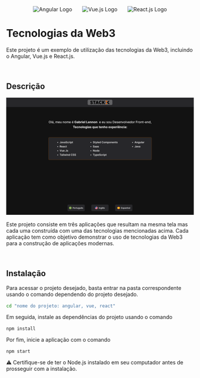 <center>
<img src="https://angular.io/assets/images/logos/angular/angular.svg"
width="100"
alt="Angular Logo" >
&nbsp; &nbsp; &nbsp; 
<img src="https://upload.wikimedia.org/wikipedia/commons/9/95/Vue.js_Logo_2.svg"
width="100"
alt="Vue.js Logo" >
&nbsp; &nbsp; &nbsp; 
<img src="https://upload.wikimedia.org/wikipedia/commons/thumb/a/a7/React-icon.svg/1200px-React-icon.svg.png"
width="100"
alt="React.js Logo" >
</center>

# Tecnologias da Web3

Este projeto é um exemplo de utilização das tecnologias da 
Web3, incluindo o Angular, Vue.js e React.js.

<br>

## Descrição

<img src="./assets/layout.png" alt="Angular Logo" >

Este projeto consiste em três aplicações que resultam na mesma tela mas cada uma construída com uma das tecnologias mencionadas acima. Cada aplicação tem como objetivo demonstrar o uso de tecnologias da Web3 para a construção de aplicações modernas.

<br>

## Instalação

Para acessar o projeto desejado, basta entrar na pasta correspondente usando o comando dependendo do projeto desejado.
```bash
cd "nome do projeto: angular, vue, react"
```
 Em seguida, instale as dependências do projeto usando o comando 
 ```nodejs
 npm install
 ```
 Por fim, inicie a aplicação com o comando 
 ```
 npm start
 ```
⚠️ Certifique-se de ter o Node.js instalado em seu computador antes de prosseguir com a instalação.
